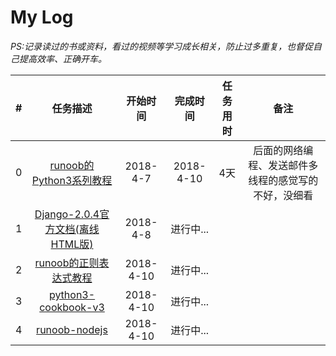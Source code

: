 # My Log
*PS:记录读过的书或资料，看过的视频等学习成长相关，防止过多重复，也督促自己提高效率、正确开车。*

|  #   |                           任务描述                           | 开始时间  | 完成时间  | 任务用时 |                         备注                         |
| :--: | :----------------------------------------------------------: | :-------: | :-------: | :------: | :--------------------------------------------------: |
|  0   | [runoob的Python3系列教程](http://www.runoob.com/python3/python3-tutorial.html) | 2018-4-7  | 2018-4-10 |   4天    | 后面的网络编程、发送邮件多线程的感觉写的不好，没细看 |
|  1   | [Django-2.0.4官方文档(离线HTML版)](https://docs.djangoproject.com/m/docs/django-docs-2.0-zh-hans.zip) | 2018-4-8  | 进行中... |          |                                                      |
|  2   | [runoob的正则表达式教程](http://www.runoob.com/regexp/regexp-tutorial.html) | 2018-4-10 | 进行中... |          |                                                      |
|  3   | [python3-cookbook-v3](http://python3-cookbook.readthedocs.io/zh_CN/latest/index.html) | 2018-4-10 | 进行中... |          |                                                      |
|  4   | [runoob-nodejs](http://www.runoob.com/nodejs/nodejs-tutorial.html) | 2018-4-10 | 进行中... |          |                                                      |

